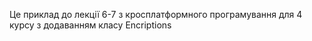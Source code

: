 Це приклад до лекції 6-7 з кросплатформного програмування для 4 курсу з додаванням класу Encriptions
